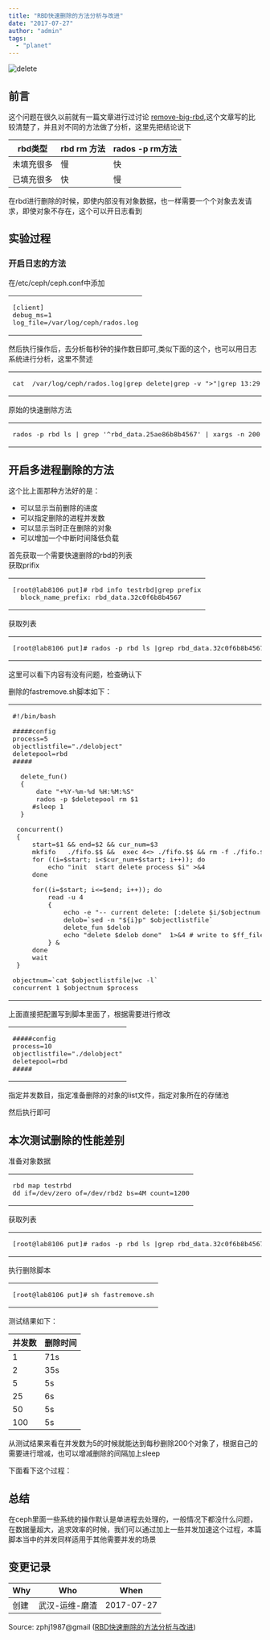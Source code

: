 ```yaml
---
title: "RBD快速删除的方法分析与改进"
date: "2017-07-27"
author: "admin"
tags: 
  - "planet"
---
```


  
![delete](http://7xweck.com1.z0.glb.clouddn.com/deleting.gif?imageMogr2/thumbnail/!75p)  

## 前言

这个问题在很久以前就有一篇文章进行过讨论 [remove-big-rbd](http://cephnotes.ksperis.com/blog/2014/07/04/remove-big-rbd-image),这个文章写的比较清楚了，并且对不同的方法做了分析，这里先把结论说下

| rbd类型 | rbd rm 方法 | rados -p rm方法 |
| --- | --- | --- |
| 未填充很多 | 慢 | 快 |
| 已填充很多 | 快 | 慢 |

在rbd进行删除的时候，即使内部没有对象数据，也一样需要一个个对象去发请求，即使对象不存在，这个可以开日志看到

## 实验过程

### 开启日志的方法

在/etc/ceph/ceph.conf中添加  

<table><tbody><tr><td class="code"><pre><span class="line">[client]</span><br><span class="line">debug_ms=<span class="number">1</span></span><br><span class="line"><span class="built_in">log</span>_file=/var/<span class="built_in">log</span>/ceph/rados.log</span><br></pre></td></tr></tbody></table>

然后执行操作后，去分析每秒钟的操作数目即可,类似下面的这个，也可以用日志系统进行分析，这里不赘述  

<table><tbody><tr><td class="code"><pre><span class="line">cat  /var/<span class="built_in">log</span>/ceph/rados.log|grep delete|grep -v <span class="string">"&gt;"</span>|grep <span class="number">13</span>:<span class="number">29</span>:<span class="number">46</span>|wc <span class="operator">-l</span></span><br></pre></td></tr></tbody></table>

原始的快速删除方法  

<table><tbody><tr><td class="code"><pre><span class="line">rados -p rbd ls | grep <span class="string">'^rbd_data.25ae86b8b4567'</span> | xargs -n <span class="number">200</span>  rados -p rbd rm</span><br></pre></td></tr></tbody></table>

## 开启多进程删除的方法

这个比上面那种方法好的是：

- 可以显示当前删除的进度
- 可以指定删除的进程并发数
- 可以显示当时正在删除的对象
- 可以增加一个中断时间降低负载

首先获取一个需要快速删除的rbd的列表  
获取prifix  

<table><tbody><tr><td class="code"><pre><span class="line">[root@lab8106 put]<span class="comment"># rbd info testrbd|grep prefix</span></span><br><span class="line">	block_name_prefix: rbd_data.<span class="number">32</span>c0f6b8b4567</span><br></pre></td></tr></tbody></table>

获取列表  

<table><tbody><tr><td class="code"><pre><span class="line">[root@lab8106 put]<span class="comment"># rados -p rbd ls |grep rbd_data.32c0f6b8b4567 &gt; delobject</span></span><br></pre></td></tr></tbody></table>

这里可以看下内容有没有问题，检查确认下

删除的fastremove.sh脚本如下：  

<table><tbody><tr><td class="code"><pre><span class="line"><span class="shebang">#!/bin/bash</span><br><span class="line"></span></span><br><span class="line"><span class="comment">#####config</span></span><br><span class="line">process=<span class="number">5</span></span><br><span class="line">objectlistfile=<span class="string">"./delobject"</span></span><br><span class="line">deletepool=rbd</span><br><span class="line"><span class="comment">#####</span></span><br><span class="line"></span><br><span class="line">  <span class="function"><span class="title">delete_fun</span></span>()</span><br><span class="line">  {</span><br><span class="line">      date <span class="string">"+%Y-%m-%d %H:%M:%S"</span></span><br><span class="line">      rados -p <span class="variable">$deletepool</span> rm <span class="variable">$1</span></span><br><span class="line">	  <span class="comment">#sleep 1</span></span><br><span class="line">  }</span><br><span class="line"></span><br><span class="line"> <span class="function"><span class="title">concurrent</span></span>()</span><br><span class="line"> {</span><br><span class="line">     start=<span class="variable">$1</span> &amp;&amp; end=<span class="variable">$2</span> &amp;&amp; cur_num=<span class="variable">$3</span></span><br><span class="line">     mkfifo   ./fifo.$$ &amp;&amp;  <span class="built_in">exec</span> <span class="number">4</span>&lt;&gt; ./fifo.$$ &amp;&amp; rm <span class="operator">-f</span> ./fifo.$$</span><br><span class="line">     <span class="keyword">for</span> ((i=<span class="variable">$start</span>; i&lt;<span class="variable">$cur_num</span>+<span class="variable">$start</span>; i++)); <span class="keyword">do</span></span><br><span class="line">         <span class="built_in">echo</span> <span class="string">"init  start delete process <span class="variable">$i</span>"</span> &gt;&amp;<span class="number">4</span></span><br><span class="line">     <span class="keyword">done</span></span><br><span class="line"></span><br><span class="line">     <span class="keyword">for</span>((i=<span class="variable">$start</span>; i&lt;=<span class="variable">$end</span>; i++)); <span class="keyword">do</span></span><br><span class="line">         <span class="built_in">read</span> -u <span class="number">4</span></span><br><span class="line">         {</span><br><span class="line">             <span class="built_in">echo</span> <span class="operator">-e</span> <span class="string">"-- current delete: [:delete <span class="variable">$i</span>/<span class="variable">$objectnum</span>  <span class="variable">$REPLY</span>]"</span></span><br><span class="line">             delob=`sed -n <span class="string">"<span class="variable">${i}</span>p"</span> <span class="variable">$objectlistfile</span>`</span><br><span class="line">             delete_fun <span class="variable">$delob</span></span><br><span class="line">             <span class="built_in">echo</span> <span class="string">"delete <span class="variable">$delob</span> done"</span>  <span class="number">1</span>&gt;&amp;<span class="number">4</span> <span class="comment"># write to $ff_file</span></span><br><span class="line">         } &amp;</span><br><span class="line">     <span class="keyword">done</span></span><br><span class="line">     <span class="built_in">wait</span></span><br><span class="line"> }</span><br><span class="line"></span><br><span class="line">objectnum=`cat <span class="variable">$objectlistfile</span>|wc <span class="operator">-l</span>`</span><br><span class="line">concurrent <span class="number">1</span> <span class="variable">$objectnum</span> <span class="variable">$process</span></span><br></pre></td></tr></tbody></table>

上面直接把配置写到脚本里面了，根据需要进行修改  

<table><tbody><tr><td class="code"><pre><span class="line"><span class="comment">#####config</span></span><br><span class="line">process=<span class="number">10</span></span><br><span class="line">objectlistfile=<span class="string">"./delobject"</span></span><br><span class="line">deletepool=rbd</span><br><span class="line"><span class="comment">#####</span></span><br></pre></td></tr></tbody></table>

指定并发数目，指定准备删除的对象的list文件，指定对象所在的存储池

然后执行即可

## 本次测试删除的性能差别

准备对象数据  

<table><tbody><tr><td class="code"><pre><span class="line">rbd map testrbd</span><br><span class="line">dd <span class="keyword">if</span>=/dev/zero of=/dev/rbd2 bs=<span class="number">4</span>M count=<span class="number">1200</span></span><br></pre></td></tr></tbody></table>

获取列表  

<table><tbody><tr><td class="code"><pre><span class="line">[root@lab8106 put]<span class="comment"># rados -p rbd ls |grep rbd_data.32c0f6b8b4567 &gt; delobject</span></span><br></pre></td></tr></tbody></table>

执行删除脚本  

<table><tbody><tr><td class="code"><pre><span class="line">[root@lab8106 put]<span class="comment"># sh fastremove.sh</span></span><br></pre></td></tr></tbody></table>

测试结果如下：

| 并发数 | 删除时间 |
| --- | --- |
| 1 | 71s |
| 2 | 35s |
| 5 | 5s |
| 25 | 6s |
| 50 | 5s |
| 100 | 5s |

从测试结果来看在并发数为5的时候就能达到每秒删除200个对象了，根据自己的需要进行增减，也可以增减删除的间隔加上sleep

下面看下这个过程：

## 总结

在ceph里面一些系统的操作默认是单进程去处理的，一般情况下都没什么问题，在数据量超大，追求效率的时候，我们可以通过加上一些并发加速这个过程，本篇脚本当中的并发同样适用于其他需要并发的场景

## 变更记录

| Why | Who | When |
| --- | --- | --- |
| 创建 | 武汉-运维-磨渣 | 2017-07-27 |

Source: zphj1987@gmail ([RBD快速删除的方法分析与改进](http://www.zphj1987.com/2017/07/27/RBD-fast-remove/))
